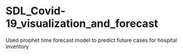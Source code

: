 # SDL_Covid-19_visualization_and_forecast

Used prophet time forecast model to predict future cases for hospital inventory
